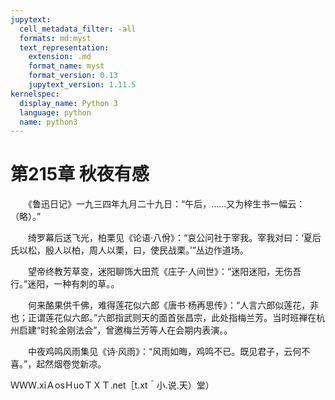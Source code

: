 ```yaml
---
jupytext:
  cell_metadata_filter: -all
  formats: md:myst
  text_representation:
    extension: .md
    format_name: myst
    format_version: 0.13
    jupytext_version: 1.11.5
kernelspec:
  display_name: Python 3
  language: python
  name: python3
---
```

# 第215章  秋夜有感 

　　《鲁迅日记》一九三四年九月二十九日：“午后，……又为梓生书一幅云：（略）。” 

　　绮罗幕后送飞光，柏栗见《论语·八佾》：“哀公问社于宰我。宰我对曰：‘夏后氏以松，殷人以柏，周人以栗，曰，使民战栗。’”丛边作道场。 

　　望帝终教芳草变，迷阳聊饰大田荒《庄子·人间世》：“迷阳迷阳，无伤吾行。”迷阳，一种有刺的草。。 

　　何来酪果供千佛，难得莲花似六郎《唐书·杨再思传》：“人言六郎似莲花，非也；正谓莲花似六郎。”六郎指武则天的面首张昌宗，此处指梅兰芳。当时班禅在杭州启建“时轮金刚法会”，曾邀梅兰芳等人在会期内表演。。 

　　中夜鸡鸣风雨集见《诗·风雨》：“风雨如晦，鸡鸣不已。既见君子，云何不喜。”，起然烟卷觉新凉。 

ＷＷＷ.xiＡosＨuoＴＸＴ.net［t.xt＾小.说.天）堂） 

